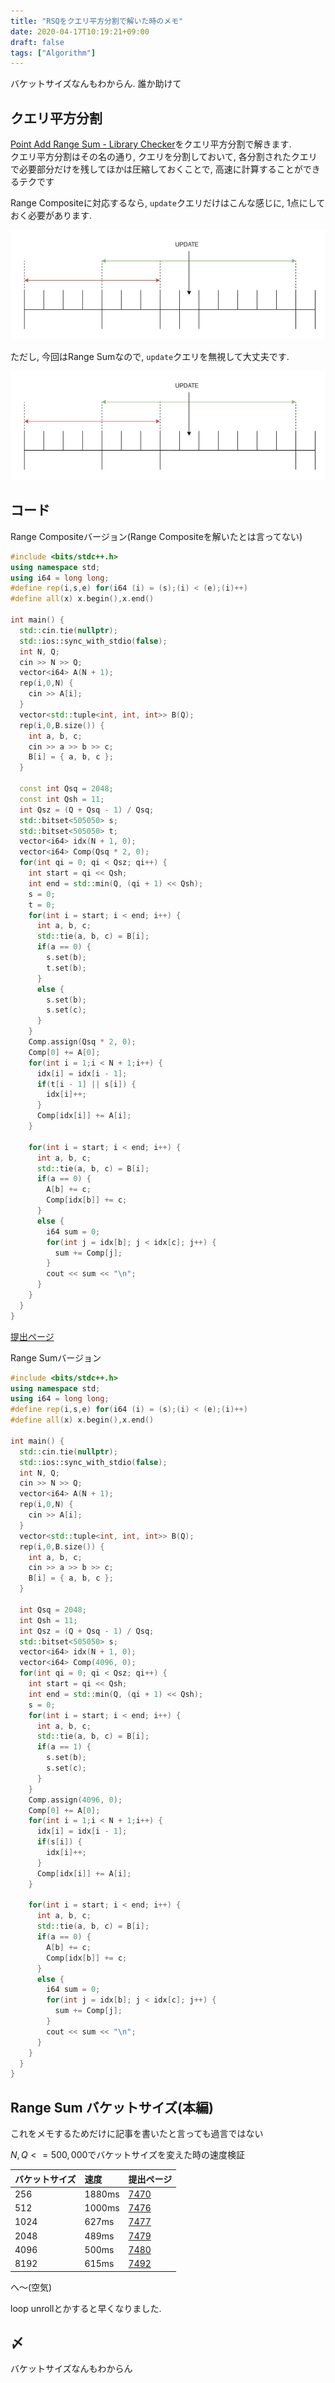```yaml
---
title: "RSQをクエリ平方分割で解いた時のメモ"
date: 2020-04-17T10:19:21+09:00
draft: false
tags: ["Algorithm"]
---
```


バケットサイズなんもわからん. 誰か助けて

## クエリ平方分割

[Point Add Range Sum - Library Checker](https://judge.yosupo.jp/problem/point_add_range_sum)をクエリ平方分割で解きます.  
クエリ平方分割はその名の通り, クエリを分割しておいて, 各分割されたクエリで必要部分だけを残してほかは圧縮しておくことで, 高速に計算することができるテクです

Range Compositeに対応するなら, $\mathtt{update}$クエリだけはこんな感じに, 1点にしておく必要があります.

![](/images/QuerySqrt/image1.png)

ただし, 今回はRange Sumなので, $\mathtt{update}$クエリを無視して大丈夫です.

![](/images/QuerySqrt/image2.png)

## コード

Range Compositeバージョン(Range Compositeを解いたとは言ってない)

```cpp
#include <bits/stdc++.h>
using namespace std;
using i64 = long long;
#define rep(i,s,e) for(i64 (i) = (s);(i) < (e);(i)++)
#define all(x) x.begin(),x.end()

int main() {
  std::cin.tie(nullptr);
  std::ios::sync_with_stdio(false);
  int N, Q;
  cin >> N >> Q;
  vector<i64> A(N + 1);
  rep(i,0,N) {
    cin >> A[i];
  }
  vector<std::tuple<int, int, int>> B(Q);
  rep(i,0,B.size()) {
    int a, b, c;
    cin >> a >> b >> c;
    B[i] = { a, b, c };
  }

  const int Qsq = 2048;
  const int Qsh = 11;
  int Qsz = (Q + Qsq - 1) / Qsq;
  std::bitset<505050> s;
  std::bitset<505050> t;
  vector<i64> idx(N + 1, 0);
  vector<i64> Comp(Qsq * 2, 0);
  for(int qi = 0; qi < Qsz; qi++) {
    int start = qi << Qsh;
    int end = std::min(Q, (qi + 1) << Qsh);
    s = 0;
    t = 0;
    for(int i = start; i < end; i++) {
      int a, b, c;
      std::tie(a, b, c) = B[i];
      if(a == 0) {
        s.set(b);
        t.set(b);
      }
      else {
        s.set(b);
        s.set(c);
      }
    }
    Comp.assign(Qsq * 2, 0);
    Comp[0] += A[0];
    for(int i = 1;i < N + 1;i++) {
      idx[i] = idx[i - 1];
      if(t[i - 1] || s[i]) {
        idx[i]++;
      }
      Comp[idx[i]] += A[i];
    }

    for(int i = start; i < end; i++) {
      int a, b, c;
      std::tie(a, b, c) = B[i];
      if(a == 0) {
        A[b] += c;
        Comp[idx[b]] += c;
      }
      else {
        i64 sum = 0;
        for(int j = idx[b]; j < idx[c]; j++) {
          sum += Comp[j];
        }
        cout << sum << "\n";
      }
    }
  }
}
```

[提出ページ](https://judge.yosupo.jp/submission/7486)

Range Sumバージョン

```cpp
#include <bits/stdc++.h>
using namespace std;
using i64 = long long;
#define rep(i,s,e) for(i64 (i) = (s);(i) < (e);(i)++)
#define all(x) x.begin(),x.end()

int main() {
  std::cin.tie(nullptr);
  std::ios::sync_with_stdio(false);
  int N, Q;
  cin >> N >> Q;
  vector<i64> A(N + 1);
  rep(i,0,N) {
    cin >> A[i];
  }
  vector<std::tuple<int, int, int>> B(Q);
  rep(i,0,B.size()) {
    int a, b, c;
    cin >> a >> b >> c;
    B[i] = { a, b, c };
  }

  int Qsq = 2048;
  int Qsh = 11;
  int Qsz = (Q + Qsq - 1) / Qsq;
  std::bitset<505050> s;
  vector<i64> idx(N + 1, 0);
  vector<i64> Comp(4096, 0);
  for(int qi = 0; qi < Qsz; qi++) {
    int start = qi << Qsh;
    int end = std::min(Q, (qi + 1) << Qsh);
    s = 0;
    for(int i = start; i < end; i++) {
      int a, b, c;
      std::tie(a, b, c) = B[i];
      if(a == 1) {
        s.set(b);
        s.set(c);
      }
    }
    Comp.assign(4096, 0);
    Comp[0] += A[0];
    for(int i = 1;i < N + 1;i++) {
      idx[i] = idx[i - 1];
      if(s[i]) {
        idx[i]++;
      }
      Comp[idx[i]] += A[i];
    }

    for(int i = start; i < end; i++) {
      int a, b, c;
      std::tie(a, b, c) = B[i];
      if(a == 0) {
        A[b] += c;
        Comp[idx[b]] += c;
      }
      else {
        i64 sum = 0;
        for(int j = idx[b]; j < idx[c]; j++) {
          sum += Comp[j];
        }
        cout << sum << "\n";
      }
    }
  }
}
```

## Range Sum バケットサイズ(本編)

これをメモするためだけに記事を書いたと言っても過言ではない

$N, Q <= 500,000$でバケットサイズを変えた時の速度検証

|バケットサイズ|速度|提出ページ|
|:-|:-|:-|
|256|1880ms|[7470](https://judge.yosupo.jp/submission/7470)|
|512|1000ms|[7476](https://judge.yosupo.jp/submission/7476)|
|1024|627ms|[7477](https://judge.yosupo.jp/submission/7477)|
|2048|489ms|[7479](https://judge.yosupo.jp/submission/7479)|
|4096|500ms|[7480](https://judge.yosupo.jp/submission/7480)|
|8192|615ms|[7492](https://judge.yosupo.jp/submission/7492)|

へ〜(空気)

loop unrollとかすると早くなりました.

## 〆

バケットサイズなんもわからん
